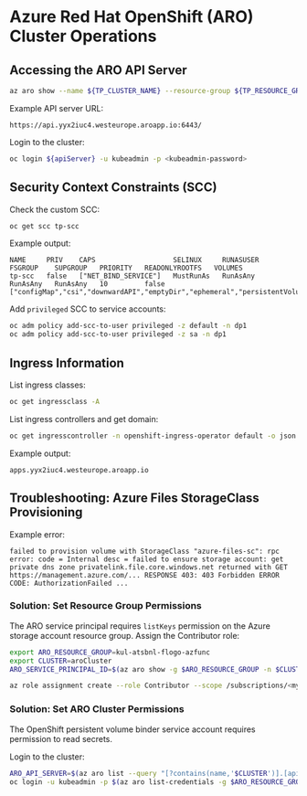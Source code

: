 # Azure Red Hat OpenShift (ARO) Cluster Operations

## Accessing the ARO API Server

```sh
az aro show --name ${TP_CLUSTER_NAME} --resource-group ${TP_RESOURCE_GROUP} --query "consoleProfile.url" -o tsv
```

Example API server URL:
```
https://api.yyx2iuc4.westeurope.aroapp.io:6443/
```

Login to the cluster:
```sh
oc login ${apiServer} -u kubeadmin -p <kubeadmin-password>
```

## Security Context Constraints (SCC)

Check the custom SCC:
```sh
oc get scc tp-scc
```

Example output:
```
NAME     PRIV    CAPS                   SELINUX     RUNASUSER   FSGROUP    SUPGROUP   PRIORITY   READONLYROOTFS   VOLUMES
tp-scc   false   ["NET_BIND_SERVICE"]   MustRunAs   RunAsAny    RunAsAny   RunAsAny   10         false            ["configMap","csi","downwardAPI","emptyDir","ephemeral","persistentVolumeClaim","projected","secret"]
```

Add `privileged` SCC to service accounts:
```sh
oc adm policy add-scc-to-user privileged -z default -n dp1
oc adm policy add-scc-to-user privileged -z sa -n dp1
```

## Ingress Information

List ingress classes:
```sh
oc get ingressclass -A
```

List ingress controllers and get domain:
```sh
oc get ingresscontroller -n openshift-ingress-operator default -o json | jq -r '.status.domain'
```

Example output:
```
apps.yyx2iuc4.westeurope.aroapp.io
```

## Troubleshooting: Azure Files StorageClass Provisioning

Example error:
```
failed to provision volume with StorageClass "azure-files-sc": rpc error: code = Internal desc = failed to ensure storage account: get private dns zone privatelink.file.core.windows.net returned with GET https://management.azure.com/... RESPONSE 403: 403 Forbidden ERROR CODE: AuthorizationFailed ...
```

### Solution: Set Resource Group Permissions

The ARO service principal requires `listKeys` permission on the Azure storage account resource group. Assign the Contributor role:

```sh
export ARO_RESOURCE_GROUP=kul-atsbnl-flogo-azfunc
export CLUSTER=aroCluster
ARO_SERVICE_PRINCIPAL_ID=$(az aro show -g $ARO_RESOURCE_GROUP -n $CLUSTER --query servicePrincipalProfile.clientId -o tsv)

az role assignment create --role Contributor --scope /subscriptions/<mySubscriptionID>/resourceGroups/$AZURE_FILES_RESOURCE_GROUP --assignee $ARO_SERVICE_PRINCIPAL_ID
```

### Solution: Set ARO Cluster Permissions

The OpenShift persistent volume binder service account requires permission to read secrets.

Login to the cluster:
```sh
ARO_API_SERVER=$(az aro list --query "[?contains(name,'$CLUSTER')].[apiserverProfile.url]" -o tsv)
oc login -u kubeadmin -p $(az aro list-credentials -g $ARO_RESOURCE_GROUP -n $CLUSTER --query=kubeadminPassword
